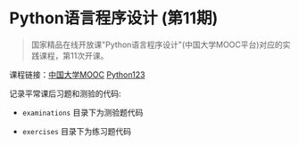 # Python语言程序设计 (第11期)
>国家精品在线开放课"Python语言程序设计"(中国大学MOOC平台)对应的实践课程，第11次开课。

课程链接：[中国大学MOOC](https://www.icourse163.org/course/BIT-268001) [Python123](https://python123.io/student/courses/1521/intro)

记录平常课后习题和测验的代码:

- `examinations` 目录下为测验题代码

- `exercises` 目录下为练习题代码


